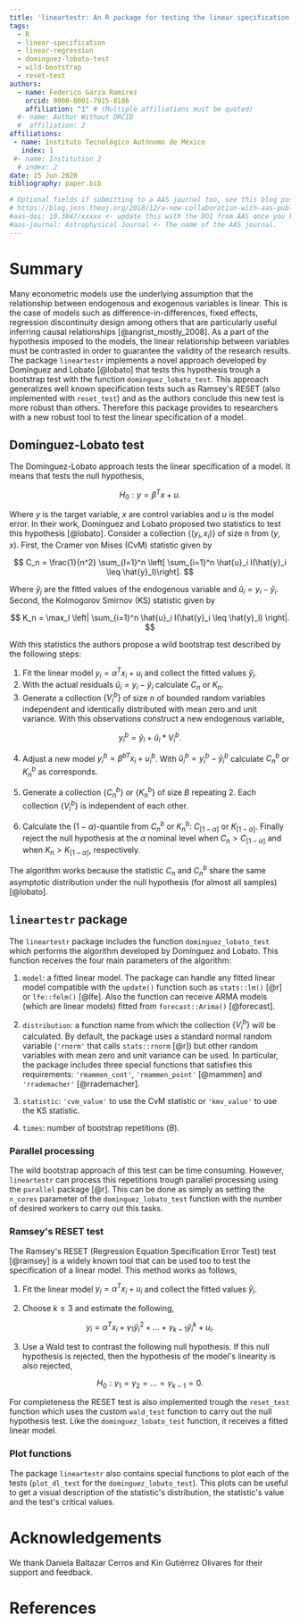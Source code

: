 ```yaml
---
title: 'lineartestr: An R package for testing the linear specification of a model'
tags:
  - R
  - linear-specification
  - linear-regression
  - dominguez-lobato-test
  - wild-bootstrap
  - reset-test
authors:
  - name: Federico Garza Ramírez
    orcid: 0000-0001-7015-8186
    affiliation: "1" # (Multiple affiliations must be quoted)
  #- name: Author Without ORCID
  #  affiliation: 2
affiliations:
 - name: Instituto Tecnológico Autónomo de México
   index: 1
 #- name: Institution 2
  # index: 2
date: 15 Jun 2020
bibliography: paper.bib

# Optional fields if submitting to a AAS journal too, see this blog post:
# https://blog.joss.theoj.org/2018/12/a-new-collaboration-with-aas-publishing
#aas-doi: 10.3847/xxxxx <- update this with the DOI from AAS once you know it.
#aas-journal: Astrophysical Journal <- The name of the AAS journal.
---
```


# Summary

Many econometric models use the underlying assumption that the relationship between endogenous and exogenous variables is linear. This is the case of models such as difference-in-differences, fixed effects, regression discontinuity design among others that are particularly useful inferring causal relationships [@angrist_mostly_2008]. As a part of the hypothesis imposed to the models, the linear relationship between variables must be contrasted in order to guarantee the validity of the research results. The package `lineartestr` implements a novel approach developed by Domínguez and Lobato [@lobato] that tests this hypothesis trough a bootstrap test with the function `dominguez_lobato_test`. This approach generalizes well known specification tests such as Ramsey's RESET (also implemented with `reset_test`) and as the authors conclude this new test is more robust than others. Therefore this package provides to researchers with a new robust tool to test the linear specification of a model.


## Domínguez-Lobato test

The Domínguez-Lobato approach tests the linear specification of a model. It means that tests the null hypothesis,

$$
H_0: y = \beta^T x + u.
$$

Where $y$ is the target variable, $x$ are control variables and $u$ is the model error. In their work, Domínguez and Lobato proposed two statistics to test this hypothesis [@lobato]. Consider a collection $\{(y_i, x_i)\}$ of size n from $(y, x)$. First, the Cramer von Mises (CvM) statistic given by

$$
C_n = \frac{1}{n^2} \sum_{l=1}^n \left[ \sum_{i=1}^n \hat{u}_i I(\hat{y}_i \leq \hat{y}_l)\right].
$$  

Where $\hat{y}_j$ are the fitted values of the endogenous variable and $\hat{u}_i = y_i - \hat{y}_i$. Second, the Kolmogorov Smirnov (KS) statistic given by

$$
K_n = \max_l \left| \sum_{i=1}^n \hat{u}_i I(\hat{y}_i \leq \hat{y}_l) \right|.
$$

With this statistics the authors propose a wild bootstrap test described by the following steps:

1. Fit the linear model $y_i  = \alpha^T x_i + u_i$ and collect the fitted values $\hat{y}_i$.
2. With the actual residuals $\hat{u}_i = y_i - \hat{y}_i$ calculate $C_n$ or $K_n$.
3. Generate a collection $\{V^b_i\}$ of size $n$ of bounded random variables independent and identically distributed with mean zero and unit variance. With this observations construct a new endogenous variable,

$$
y^b_i = \hat{y}_i + \hat{u}_i*V^b_i.
$$

4. Adjust a new model $y^b_i = \beta^{bT} x_i + u^b_i$. With $\hat{u}^b_i = y^b_i - \hat{y}^b_i$ calculate $C^b_n$ or $K^b_n$ as corresponds.

5. Generate a collection $\{C^b_n\}$ or $\{K^b_n\}$ of size $B$ repeating 2. Each collection $\{V^b_i\}$ is independent of each other.

6. Calculate the $(1-\alpha)$-quantile from  ${C^b_n}$ or ${K^b_n}$: $C_{[1-\alpha]}$ or $K_{[1-\alpha]}$. Finally reject the null hypothesis at the $\alpha$ nominal level when $C_n > C_{[1-\alpha]}$ and when $K_n > K_{[1-\alpha]}$, respectively.

The algorithm works because the statistic $C_n$ and $C^b_n$ share the same asymptotic distribution under the null hypothesis (for almost all samples) [@lobato].

## `lineartestr` package

The `lineartestr` package includes the function `dominguez_lobato_test` which performs the algorithm developed by Domínguez and Lobato. This function receives the four main parameters of the algorithm:

1. `model`: a fitted linear model. The package can handle any fitted linear model compatible with the `update()` function such as `stats::lm()` [@r] or `lfe::felm()` [@lfe]. Also the function can receive ARMA models (which are linear models) fitted from `forecast::Arima()` [@forecast].

2. `distribution`: a function name from which the collection $\{V^b_i\}$ will be calculated. By default, the package uses a standard normal random variable (`'rnorm'` that calls `stats::rnorm` [@r]) but other random variables with mean zero and unit variance can be used. In particular, the package includes three special functions that satisfies this requirements: `'rmammen_cont'`, `'rmammen_point'` [@mammen] and `'rrademacher'` [@rrademacher].

3. `statistic`: `'cvm_value'` to use the CvM statistic or `'kmv_value'` to use the KS statistic.

4. `times`: number of bootstrap repetitions ($B$).

### Parallel processing

The wild bootstrap approach of this test can be time consuming. However, `lineartestr` can process this repetitions trough parallel processing using the `parallel` package [@r]. This can be done as simply as setting the `n_cores` parameter of the `dominguez_lobato_test` function with the number of desired workers to carry out this tasks.

### Ramsey's RESET test

The Ramsey's RESET (Regression Equation Specification Error Test) test [@ramsey] is a widely known tool that can be used too to test the specification of a linear model. This method works as follows,

1. Fit the linear model $y_i  = \alpha^T x_i + u_i$ and collect the fitted values $\hat{y}_i$.

2. Choose $k\geq3$ and estimate the following,

$$
y_i = \alpha^T x_i + \gamma_1 \hat{y}_i^2 + ... + \gamma_{k-1} \hat{y}_i^k + u_i.
$$    

3. Use a Wald test to contrast the following null hypothesis. If this null hypothesis is rejected, then the hypothesis of the model's linearity is also rejected,

$$
H_0: \gamma_1 = \gamma_2 =...= \gamma_{k-1} = 0.
$$

For completeness the RESET test is also implemented trough the `reset_test` function which uses the custom `wald_test` function to carry out the null hypothesis test. Like the `dominguez_lobato_test` function, it receives a fitted linear model.

### Plot functions

The package `lineartestr` also contains special functions to plot each of the tests (`plot_dl_test` for the `dominguez_lobato_test`). This plots can be useful to get a visual description of the statistic's distribution, the statistic's value and the test's critical values.

# Acknowledgements

We thank Daniela Baltazar Cerros and Kin Gutiérrez Olivares for their support and feedback.

# References
